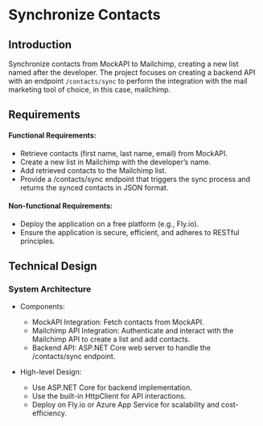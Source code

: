 # Synchronize Contacts

## Introduction

Synchronize contacts from MockAPI to Mailchimp, creating a new list named after the developer. The project focuses on creating a backend API with an endpoint `/contacts/sync` to perform the integration with the mail marketing tool of choice, in this case, mailchimp.

## Requirements

#### Functional Requirements:
  - Retrieve contacts (first name, last name, email) from MockAPI.
  - Create a new list in Mailchimp with the developer’s name.
  - Add retrieved contacts to the Mailchimp list.
  - Provide a /contacts/sync endpoint that triggers the sync process and returns the synced contacts in JSON format.

#### Non-functional Requirements:
  - Deploy the application on a free platform (e.g., Fly.io).
  - Ensure the application is secure, efficient, and adheres to RESTful principles.

## Technical Design

### System Architecture
  - Components:
    - MockAPI Integration: Fetch contacts from MockAPI.
    - Mailchimp API Integration: Authenticate and interact with the Mailchimp API to create a list and add contacts.
    - Backend API: ASP.NET Core web server to handle the /contacts/sync endpoint.

  - High-level Design:
    - Use ASP.NET Core for backend implementation.
    - Use the built-in HttpClient for API interactions.
    - Deploy on Fly.io or Azure App Service for scalability and cost-efficiency.